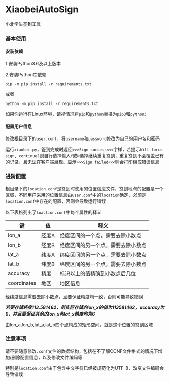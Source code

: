 # XiaobeiAutoSign
小北学生签到工具

### 基本使用

#### 安装依赖

1.安装Python3.6及以上版本

2.安装Python库依赖

```
pip -m pip install -r requirements.txt
```

或者

```
python -m pip install -r requirements.txt
```

如果你运行在Linux环境，请视情况将`pip`和`python`替换为`pip3`和`python3`

#### 配置用户信息

修改根目录下的`user.conf`，将`username`和`password`修改为自己的用户名和密码

运行`xiaobei.py`，签到完成时返回`>>>Sign success<<<`字样，若提示`Will force sign, continue?`则自行选择输入`Y`或`N`选择继续重复签到，重复签到不会覆盖已有的记录，且无法在客户端展现。显示`>>>Sign failed<<<`则会打印相应错误信息

### 进阶配置

根目录下的`location.conf`是签到时使用的位置信息文件，签到地点的配置是一个区域，不同用户采用的位置信息由`user.conf`中的`location`确定，必须是`location.conf`中存在的配置，否则会导致运行错误

以下表格列出了`loaction.conf`中每个属性的释义

| 键          | 值    | 释义                               |
| ----------- | ----- | ---------------------------------- |
| lon_a       | 经度A | 经度区间的一个点，需要去除小数点   |
| lon_b       | 经度B | 经度区间的另一个点，需要去除小数点 |
| lat_a       | 纬度A | 纬度区间的另一个点，需要去除小数点 |
| lat_b       | 纬度B | 纬度区间的另一个点，需要去除小数点 |
| accuracy    | 精度  | 标识以上的值精确到小数点后几位     |
| coordinates | 地区  | 地区信息                           |

经纬度信息需要去除小数点，且要保证精度均一致，否则可能导致错误

***若要存储经度113.581462，则实际存储的lon_x的值为113581462，accuracy为6，并且要保证其余的lon_x和lat_x精度均为6***

由lon_a,lon_b,lat_a,lat_b四个点构成的矩形空间，就是这个位置的签到区域

### 注意事项

请不要随意修改`.conf`文件的数据结构，包括在不了解CONF文件格式的情况下增加/删除配置信息，以及修改文件编码等

特别是`location.conf`由于包含中文字符已经被规范化为UTF-8，改变文件编码会导致错误